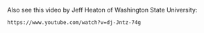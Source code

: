 
Also see this video by Jeff Heaton of Washington State University:

    https://www.youtube.com/watch?v=dj-Jntz-74g
